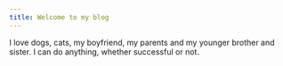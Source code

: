 ```yaml
---
title: Welcome to my blog
---
```

I love dogs, cats, my boyfriend, my parents and my younger brother and sister.
I can do anything, whether successful or not.
